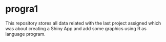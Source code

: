 # progra1
This repository stores all data related with the last project assigned which was about creating a Shiny App and add some graphics using R as language program.
